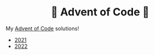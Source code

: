 <h1 align="center">🎄 Advent of Code 🎄</h1>

My [Advent of Code](https://adventofcode.com) solutions!

- [2021](./2021)
- [2022](./2022)
